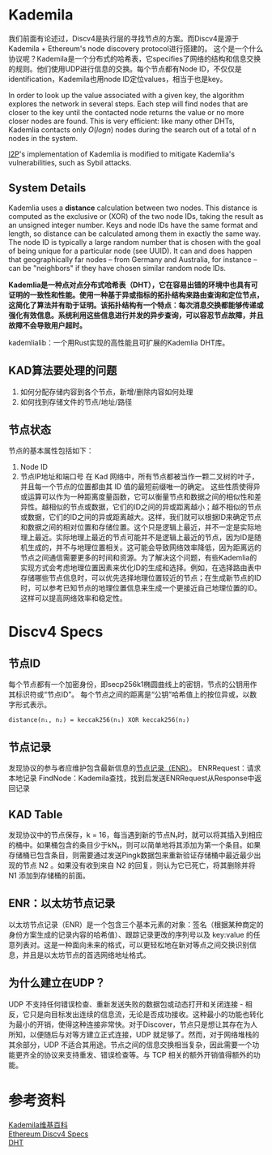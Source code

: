 <!--
 * @Author: realHakeen yhk15802841343@gmail.com
 * @Date: 2023-08-13 15:54:16
 * @LastEditors: realHakeen yhk15802841343@gmail.com
 * @LastEditTime: 2023-08-18 15:58:14
 * @FilePath: /blockchain_mini/docs/research/Discv4.md
 * @Description: 这是默认设置,请设置`customMade`, 打开koroFileHeader查看配置 进行设置: https://github.com/OBKoro1/koro1FileHeader/wiki/%E9%85%8D%E7%BD%AE
-->
# Kademila
我们前面有论述过，Discv4是执行层的寻找节点的方案。而Discv4是源于Kademila + Ethereum's node discovery protocol进行搭建的。
这个是一个什么协议呢？Kademila是一个分布式的哈希表，它specifies了网络的结构和信息交换的规则。他们使用UDP进行信息的交换。每个节点都有Node ID，不仅仅是identification，Kademila也用node ID定位values，相当于也是key。

In order to look up the value associated with a given key, the algorithm explores the network in several steps. Each step will find nodes that are closer to the key until the contacted node returns the value or no more closer nodes are found. This is very efficient: like many other DHTs, Kademlia contacts only $O(logn)$ nodes during the search out of a total of n nodes in the system.

[I2P](https://en.wikipedia.org/wiki/I2P)'s implementation of Kademlia is modified to mitigate Kademlia's vulnerabilities, such as Sybil attacks.

## System Details
Kademlia uses a **distance** calculation between two nodes. This distance is computed as the exclusive or (XOR) of the two node IDs, taking the result as an unsigned integer number. Keys and node IDs have the same format and length, so distance can be calculated among them in exactly the same way. The node ID is typically a large random number that is chosen with the goal of being unique for a particular node (see UUID). It can and does happen that geographically far nodes – from Germany and Australia, for instance – can be "neighbors" if they have chosen similar random node IDs.


**Kademlia是一种点对点分布式哈希表（DHT），它在容易出错的环境中也具有可证明的一致性和性能。使用一种基于异或指标的拓扑结构来路由查询和定位节点，这简化了算法并有助于证明。该拓扑结构有一个特点：每次消息交换都能够传递或强化有效信息。系统利用这些信息进行并发的异步查询，可以容忍节点故障，并且故障不会导致用户超时。**

kademlialib：一个用Rust实现的高性能且可扩展的Kademlia DHT库。


## KAD算法要处理的问题
1. 如何分配存储内容到各个节点，新增/删除内容如何处理
2. 如何找到存储文件的节点/地址/路径

## 节点状态
节点的基本属性包括如下：
1. Node ID
2. 节点IP地址和端口号
在 Kad 网络中，所有节点都被当作一颗二叉树的叶子，并且每一个节点的位置都由其 ID 值的最短前缀唯一的确定。
这些性质使得异或运算可以作为一种距离度量函数，它可以衡量节点和数据之间的相似性和差异性。越相似的节点或数据，它们的ID之间的异或距离越小；越不相似的节点或数据，它们的ID之间的异或距离越大。这样，我们就可以根据ID来确定节点和数据之间的相对位置和存储位置。这个只是逻辑上最近，并不一定是实际地理上最近。实际地理上最近的节点可能并不是逻辑上最近的节点，因为ID是随机生成的，并不与地理位置相关。这可能会导致网络效率降低，因为距离远的节点之间通信需要更多的时间和资源。为了解决这个问题，有些Kademlia的实现方式会考虑地理位置因素来优化ID的生成和选择。例如，在选择路由表中存储哪些节点信息时，可以优先选择地理位置较近的节点；在生成新节点的ID时，可以参考已知节点的地理位置信息来生成一个更接近自己地理位置的ID。这样可以提高网络效率和稳定性。

# Discv4 Specs

## 节点ID
每个节点都有一个加密身份，即secp256k1椭圆曲线上的密钥，节点的公钥用作其标识符或“节点ID”。
每个节点之间的距离是“公钥”哈希值上的按位异或，以数字形式表示。

```
distance(n₁, n₂) = keccak256(n₁) XOR keccak256(n₂)
```

## 节点记录
发现协议的参与者应维护包含最新信息的[节点记录（ENR）](https://github.com/ethereum/devp2p/blob/40ab248bf7e017e83cc9812a4e048446709623e8/enr.md)。
ENRRequest：请求本地记录
FindNode：Kademila查找，找到后发送ENRRequest从Response中返回记录

## KAD Table
发现协议中的节点保存，k = 16，每当遇到新的节点N₁时，就可以将其插入到相应的桶中。如果桶包含的条目少于kN₁，则可以简单地将其添加为第一个条目。如果存储桶已包含条目，则需要通过发送Pingk数据包来重新验证存储桶中最近最少出现的节点 N2 。如果没有收到来自 N2 的回复，则认为它已死亡，将其删除并将 N1 添加到存储桶的前面。

## ENR：以太坊节点记录
以太坊节点记录（ENR）是一个包含三个基本元素的对象：签名（根据某种商定的身份方案生成的记录内容的哈希值）、跟踪记录更改的序列号以及 key:value 的任意列表对。这是一种面向未来的格式，可以更轻松地在新对等点之间交换识别信息，并且是以太坊节点的首选网络地址格式。

## 为什么建立在UDP？

UDP 不支持任何错误检查、重新发送失败的数据包或动态打开和关闭连接 - 相反，它只是向目标发出连续的信息流，无论是否成功接收。这种最小的功能也转化为最小的开销，使得这种连接非常快。对于Discover，节点只是想让其存在为人所知，以便随后与对等方建立正式连接，UDP 就足够了。然而，对于网络堆栈的其余部分，UDP 不适合其用途。节点之间的信息交换相当复杂，因此需要一个功能更齐全的协议来支持重发、错误检查等。与 TCP 相关的额外开销值得额外的功能。

# 参考资料
[Kademila维基百科](https://en.wikipedia.org/wiki/Kademlia)  
[Ethereum Discv4 Specs](https://github.com/ethereum/devp2p/blob/40ab248bf7e017e83cc9812a4e048446709623e8/discv4.md)  
[DHT](https://codethechange.stanford.edu/guides/guide_kademlia.html)  
